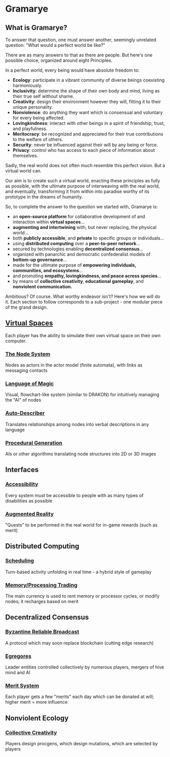 # Gramarye

## What is Gramarye?

To answer that question, one must answer another, seemingly unrelated question: "What would a perfect world be like?"

There are as many answers to that as there are people. But here's one possible choice, organized around eight Principles.

In a perfect world, every being would have absolute freedom to:

- **Ecology**: participate in a vibrant community of diverse beings coexisting harmoniously.
- **Inclusivity**: determine the shape of their own body and mind, living as their true self without shame.
- **Creativity**: design their environment however they will, fitting it to their unique personality.
- **Nonviolence**: do anything they want which is consensual and voluntary for every being affected.
- **Lovingkindness**: interact with other beings in a spirit of friendship, trust, and playfulness.
- **Meritocracy**: be recognized and appreciated for their true contributions to the welfare of others.
- **Security**: never be influenced against their will by any being or force.
- **Privacy**: control who has access to each piece of information about themselves.

Sadly, the real world does not often much resemble this perfect vision. But a virtual world can.

Our aim is to create such a virtual world, enacting these principles as fully as possible, with the ultimate purpose of interweaving with the real world, and eventually, transforming it from within into paradise worthy of its prototype in the dreams of humanity.

So, to complete the answer to the question we started with, Gramarye is:

- an **open-source platform** for collaborative development of and interaction within **virtual spaces**...
- **augmenting and intertwining** with, but never replacing, the physical world...
- both **publicly accessible**, and **private** to specific groups or individuals...
- using **distributed computing** over a **peer-to-peer network**...
- secured by technologies enabling **decentralized consensus**...
- organized with panarchic and democratic confederalist models of **bottom-up governance**...
- made for the ultimate purpose of **empowering individuals, communities, and ecosystems**...
- and promoting **empathy, lovingkindness, and peace across species**...
- by means of **collective creativity**, **educational gameplay**, and **nonviolent communication.**

Ambitious? Of course. What worthy endeavor isn't? Here's how we will do it. Each section to follow corresponds to a sub-project - one modular piece of the grand design.

## [Virtual Spaces](virtual-spaces/virtual-spaces.md)
Each player has the ability to simulate their own virtual space on their own computer.
### [The Node System](virtual-spaces/node-system.md)
Nodes as actors in the actor model (finite automata), with links as messaging contacts
### [Language of Magic](virtual-spaces/language-of-magic.md)
Visual, flowchart-like system (similar to DRAKON) for intuitively managing the "AI" of nodes
### [Auto-Describer](virtual-spaces/auto-describer.md)
Translates relationships among nodes into verbal descriptions in any language
### [Procedural Generation](virtual-spaces/procedural-generation.md)
AIs or other algorithms translating node structures into 2D or 3D images

## Interfaces
### [Accessibility](interfaces/accessibility.md)
Every system must be accessible to people with as many types of disabilities as possible
### [Augmented Reality](interfaces/augmented-reality.md)
"Quests" to be performed in the real world for in-game rewards (such as merit)

## Distributed Computing
### [Scheduling](distributed-computing/scheduling.md)
Turn-based activity unfolding in real time - a hybrid style of gameplay
### [Memory/Processing Trading](distributed-computing/memory-processing-trading.md)
The main currency is used to rent memory or processor cycles, or modify nodes; it recharges based on merit

## Decentralized Consensus
### [Byzantine Reliable Broadcast](decentralized-consensus/byzantine-reliable-broadcast.md)
A protocol which may soon replace blockchain (cutting edge research)
### [Egregores](decentralized-consensus/egregores.md)
Leader entities controlled collectively by numerous players, mergers of hive mind and AI
### [Merit System](decentralized-consensus/merit-system.md)
Each player gets a few "merits" each day which can be donated at will; higher merit = more influence

## Nonviolent Ecology
### [Collective Creativity](nonviolent-ecology/collective-creativity.md)
Players design procgens, which design mutations, which are selected by players